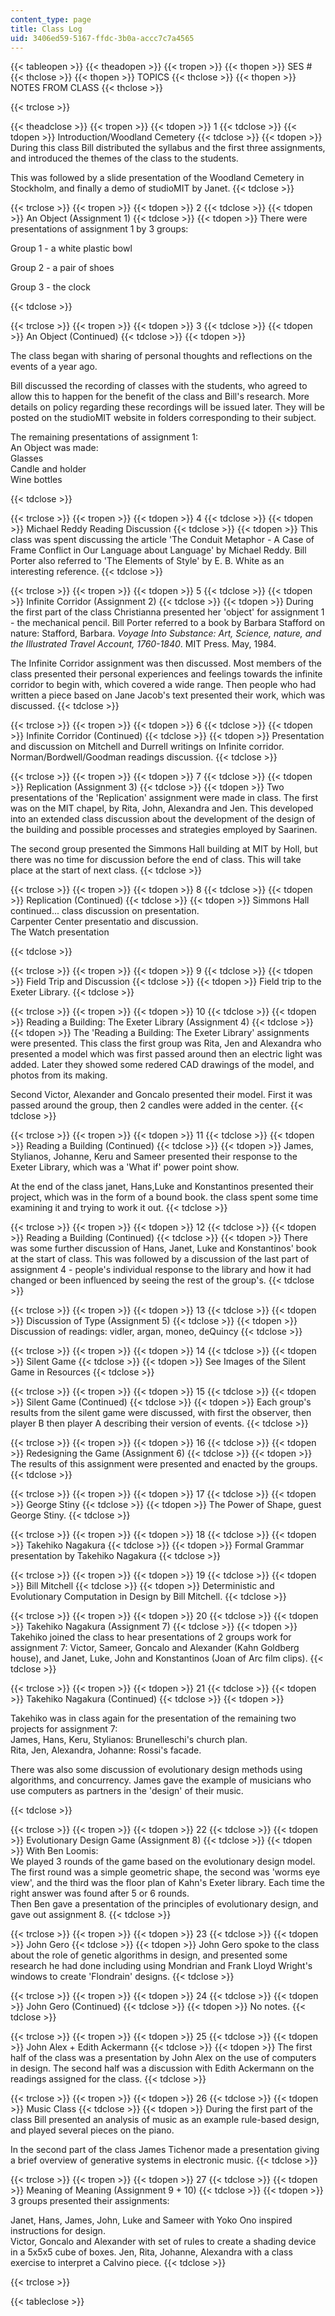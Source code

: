 ```yaml
---
content_type: page
title: Class Log
uid: 3406ed59-5167-ffdc-3b0a-accc7c7a4565
---
```


{{< tableopen >}}
{{< theadopen >}}
{{< tropen >}}
{{< thopen >}}
SES #
{{< thclose >}}
{{< thopen >}}
TOPICS
{{< thclose >}}
{{< thopen >}}
NOTES FROM CLASS
{{< thclose >}}

{{< trclose >}}

{{< theadclose >}}
{{< tropen >}}
{{< tdopen >}}
1
{{< tdclose >}}
{{< tdopen >}}
Introduction/Woodland Cemetery
{{< tdclose >}}
{{< tdopen >}}
During this class Bill distributed the syllabus and the first three assignments, and introduced the themes of the class to the students.  
  
This was followed by a slide presentation of the Woodland Cemetery in Stockholm, and finally a demo of studioMIT by Janet.
{{< tdclose >}}

{{< trclose >}}
{{< tropen >}}
{{< tdopen >}}
2
{{< tdclose >}}
{{< tdopen >}}
An Object (Assignment 1)
{{< tdclose >}}
{{< tdopen >}}
There were presentations of assignment 1 by 3 groups:

Group 1 - a white plastic bowl  
  
Group 2 - a pair of shoes  
  
Group 3 - the clock


{{< tdclose >}}

{{< trclose >}}
{{< tropen >}}
{{< tdopen >}}
3
{{< tdclose >}}
{{< tdopen >}}
An Object (Continued)
{{< tdclose >}}
{{< tdopen >}}


The class began with sharing of personal thoughts and reflections on the events of a year ago.  
  
Bill discussed the recording of classes with the students, who agreed to allow this to happen for the benefit of the class and Bill's research. More details on policy regarding these recordings will be issued later. They will be posted on the studioMIT website in folders corresponding to their subject.

The remaining presentations of assignment 1:  
An Object was made:  
Glasses  
Candle and holder  
Wine bottles


{{< tdclose >}}

{{< trclose >}}
{{< tropen >}}
{{< tdopen >}}
4
{{< tdclose >}}
{{< tdopen >}}
Michael Reddy Reading Discussion
{{< tdclose >}}
{{< tdopen >}}
This class was spent discussing the article 'The Conduit Metaphor - A Case of Frame Conflict in Our Language about Language' by Michael Reddy. Bill Porter also referred to 'The Elements of Style' by E. B. White as an interesting reference.
{{< tdclose >}}

{{< trclose >}}
{{< tropen >}}
{{< tdopen >}}
5
{{< tdclose >}}
{{< tdopen >}}
Infinite Corridor (Assignment 2)
{{< tdclose >}}
{{< tdopen >}}
During the first part of the class Christianna presented her 'object' for assignment 1 - the mechanical pencil. Bill Porter referred to a book by Barbara Stafford on nature: Stafford, Barbara. _Voyage Into Substance: Art, Science, nature, and the Illustrated Travel Account, 1760-1840_. MIT Press. May, 1984.  
  
The Infinite Corridor assignment was then discussed. Most members of the class presented their personal experiences and feelings towards the infinite corridor to begin with, which covered a wide range. Then people who had written a piece based on Jane Jacob's text presented their work, which was discussed.
{{< tdclose >}}

{{< trclose >}}
{{< tropen >}}
{{< tdopen >}}
6
{{< tdclose >}}
{{< tdopen >}}
Infinite Corridor (Continued)
{{< tdclose >}}
{{< tdopen >}}
Presentation and discussion on Mitchell and Durrell writings on Infinite corridor.  
Norman/Bordwell/Goodman readings discussion.
{{< tdclose >}}

{{< trclose >}}
{{< tropen >}}
{{< tdopen >}}
7
{{< tdclose >}}
{{< tdopen >}}
Replication (Assignment 3)
{{< tdclose >}}
{{< tdopen >}}
Two presentations of the 'Replication' assignment were made in class. The first was on the MIT chapel, by Rita, John, Alexandra and Jen. This developed into an extended class discussion about the development of the design of the building and possible processes and strategies employed by Saarinen.  
  
The second group presented the Simmons Hall building at MIT by Holl, but there was no time for discussion before the end of class. This will take place at the start of next class.
{{< tdclose >}}

{{< trclose >}}
{{< tropen >}}
{{< tdopen >}}
8
{{< tdclose >}}
{{< tdopen >}}
Replication (Continued)
{{< tdclose >}}
{{< tdopen >}}
Simmons Hall continued... class discussion on presentation.  
Carpenter Center presentatio and discussion.  
The Watch presentation  

{{< tdclose >}}

{{< trclose >}}
{{< tropen >}}
{{< tdopen >}}
9
{{< tdclose >}}
{{< tdopen >}}
Field Trip and Discussion
{{< tdclose >}}
{{< tdopen >}}
Field trip to the Exeter Library.
{{< tdclose >}}

{{< trclose >}}
{{< tropen >}}
{{< tdopen >}}
10
{{< tdclose >}}
{{< tdopen >}}
Reading a Building: The Exeter Library (Assignment 4)
{{< tdclose >}}
{{< tdopen >}}
The 'Reading a Building: The Exeter Library' assignments were presented. This class the first group was Rita, Jen and Alexandra who presented a model which was first passed around then an electric light was added. Later they showed some redered CAD drawings of the model, and photos from its making.  
  
Second Victor, Alexander and Goncalo presented their model. First it was passed around the group, then 2 candles were added in the center.
{{< tdclose >}}

{{< trclose >}}
{{< tropen >}}
{{< tdopen >}}
11
{{< tdclose >}}
{{< tdopen >}}
Reading a Building (Continued)
{{< tdclose >}}
{{< tdopen >}}
James, Stylianos, Johanne, Keru and Sameer presented their response to the Exeter Library, which was a 'What if' power point show.  
  
At the end of the class janet, Hans,Luke and Konstantinos presented their project, which was in the form of a bound book. the class spent some time examining it and trying to work it out.
{{< tdclose >}}

{{< trclose >}}
{{< tropen >}}
{{< tdopen >}}
12
{{< tdclose >}}
{{< tdopen >}}
Reading a Building (Continued)
{{< tdclose >}}
{{< tdopen >}}
There was some further discussion of Hans, Janet, Luke and Konstantinos' book at the start of class. This was followed by a discussion of the last part of assignment 4 - people's individual response to the library and how it had changed or been influenced by seeing the rest of the group's.
{{< tdclose >}}

{{< trclose >}}
{{< tropen >}}
{{< tdopen >}}
13
{{< tdclose >}}
{{< tdopen >}}
Discussion of Type (Assignment 5)
{{< tdclose >}}
{{< tdopen >}}
Discussion of readings: vidler, argan, moneo, deQuincy
{{< tdclose >}}

{{< trclose >}}
{{< tropen >}}
{{< tdopen >}}
14
{{< tdclose >}}
{{< tdopen >}}
Silent Game
{{< tdclose >}}
{{< tdopen >}}
See Images of the Silent Game in Resources
{{< tdclose >}}

{{< trclose >}}
{{< tropen >}}
{{< tdopen >}}
15
{{< tdclose >}}
{{< tdopen >}}
Silent Game (Continued)
{{< tdclose >}}
{{< tdopen >}}
Each group's results from the silent game were discussed, with first the observer, then player B then player A describing their version of events.
{{< tdclose >}}

{{< trclose >}}
{{< tropen >}}
{{< tdopen >}}
16
{{< tdclose >}}
{{< tdopen >}}
Redesigning the Game (Assignment 6)
{{< tdclose >}}
{{< tdopen >}}
The results of this assignment were presented and enacted by the groups.
{{< tdclose >}}

{{< trclose >}}
{{< tropen >}}
{{< tdopen >}}
17
{{< tdclose >}}
{{< tdopen >}}
George Stiny
{{< tdclose >}}
{{< tdopen >}}
The Power of Shape, guest George Stiny.
{{< tdclose >}}

{{< trclose >}}
{{< tropen >}}
{{< tdopen >}}
18
{{< tdclose >}}
{{< tdopen >}}
Takehiko Nagakura
{{< tdclose >}}
{{< tdopen >}}
Formal Grammar presentation by Takehiko Nagakura
{{< tdclose >}}

{{< trclose >}}
{{< tropen >}}
{{< tdopen >}}
19
{{< tdclose >}}
{{< tdopen >}}
Bill Mitchell
{{< tdclose >}}
{{< tdopen >}}
Deterministic and Evolutionary Computation in Design by Bill Mitchell.
{{< tdclose >}}

{{< trclose >}}
{{< tropen >}}
{{< tdopen >}}
20
{{< tdclose >}}
{{< tdopen >}}
Takehiko Nagakura (Assignment 7)
{{< tdclose >}}
{{< tdopen >}}
Takehiko joined the class to hear presentations of 2 groups work for assignment 7: Victor, Sameer, Goncalo and Alexander (Kahn Goldberg house), and Janet, Luke, John and Konstantinos (Joan of Arc film clips).
{{< tdclose >}}

{{< trclose >}}
{{< tropen >}}
{{< tdopen >}}
21
{{< tdclose >}}
{{< tdopen >}}
Takehiko Nagakura (Continued)
{{< tdclose >}}
{{< tdopen >}}


Takehiko was in class again for the presentation of the remaining two projects for assignment 7:  
James, Hans, Keru, Stylianos: Brunelleschi's church plan.  
Rita, Jen, Alexandra, Johanne: Rossi's facade.

There was also some discussion of evolutionary design methods using algorithms, and concurrency. James gave the example of musicians who use computers as partners in the 'design' of their music.


{{< tdclose >}}

{{< trclose >}}
{{< tropen >}}
{{< tdopen >}}
22
{{< tdclose >}}
{{< tdopen >}}
Evolutionary Design Game (Assignment 8)
{{< tdclose >}}
{{< tdopen >}}
With Ben Loomis:  
We played 3 rounds of the game based on the evolutionary design model. The first round was a simple geometric shape, the second was 'worms eye view', and the third was the floor plan of Kahn's Exeter library. Each time the right answer was found after 5 or 6 rounds.  
Then Ben gave a presentation of the principles of evolutionary design, and gave out assignment 8.
{{< tdclose >}}

{{< trclose >}}
{{< tropen >}}
{{< tdopen >}}
23
{{< tdclose >}}
{{< tdopen >}}
John Gero
{{< tdclose >}}
{{< tdopen >}}
John Gero spoke to the class about the role of genetic algorithms in design, and presented some research he had done including using Mondrian and Frank Lloyd Wright's windows to create 'Flondrain' designs.
{{< tdclose >}}

{{< trclose >}}
{{< tropen >}}
{{< tdopen >}}
24
{{< tdclose >}}
{{< tdopen >}}
John Gero (Continued)
{{< tdclose >}}
{{< tdopen >}}
No notes.
{{< tdclose >}}

{{< trclose >}}
{{< tropen >}}
{{< tdopen >}}
25
{{< tdclose >}}
{{< tdopen >}}
John Alex + Edith Ackermann
{{< tdclose >}}
{{< tdopen >}}
The first half of the class was a presentation by John Alex on the use of computers in design. The second half was a discussion with Edith Ackermann on the readings assigned for the class.
{{< tdclose >}}

{{< trclose >}}
{{< tropen >}}
{{< tdopen >}}
26
{{< tdclose >}}
{{< tdopen >}}
Music Class
{{< tdclose >}}
{{< tdopen >}}
During the first part of the class Bill presented an analysis of music as an example rule-based design, and played several pieces on the piano.  
  
In the second part of the class James Tichenor made a presentation giving a brief overview of generative systems in electronic music.
{{< tdclose >}}

{{< trclose >}}
{{< tropen >}}
{{< tdopen >}}
27
{{< tdclose >}}
{{< tdopen >}}
Meaning of Meaning (Assignment 9 + 10)
{{< tdclose >}}
{{< tdopen >}}
3 groups presented their assignments:  
  
Janet, Hans, James, John, Luke and Sameer with Yoko Ono inspired instructions for design.  
Victor, Goncalo and Alexander with set of rules to create a shading device in a 5x5x5 cube of boxes. Jen, Rita, Johanne, Alexandra with a class exercise to interpret a Calvino piece.
{{< tdclose >}}

{{< trclose >}}

{{< tableclose >}}